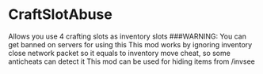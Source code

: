 # CraftSlotAbuse
Allows you use 4 crafting slots as inventory slots
###WARNING: You can get banned on servers for using this
This mod works by ignoring inventory close network packet so it equals to inventory move cheat, so some anticheats can detect it
This mod can be used for hiding items from /invsee
